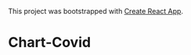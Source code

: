 This project was bootstrapped with [Create React App](https://github.com/facebook/create-react-app).

# Chart-Covid
